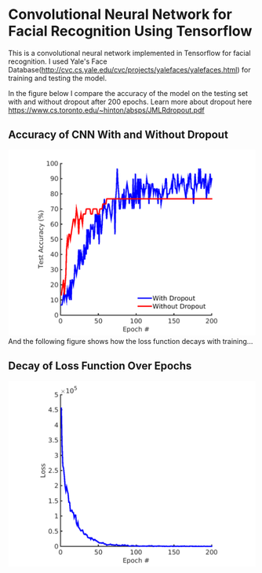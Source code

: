 #      Convolutional Neural Network for Facial Recognition Using Tensorflow        #


This is a convolutional neural network implemented in Tensorflow for facial recognition. I used Yale's Face Database(http://cvc.cs.yale.edu/cvc/projects/yalefaces/yalefaces.html) for training and testing the model.   

In the figure below I compare the accuracy of the model on the testing set with and without dropout after 200 epochs.  Learn more about dropout here https://www.cs.toronto.edu/~hinton/absps/JMLRdropout.pdf
##	Accuracy of CNN With and Without Dropout	##
![alt text](results/CNNaccuracy_graph_dropoutvsnodropout.png "Dropout vs. No Dropout")
And the following figure shows how the loss function decays with training...
##	Decay of Loss Function Over Epochs	##
![alt text](results/CNNloss_graph.png "Loss Function")


